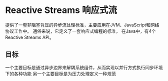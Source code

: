 # Reactive Streams 响应式流

提供了一套非阻塞背压的异步流处理标准，主要应用在JVM、JavaScript和网络协议工作中。
通俗来说，它定义了一套响应式编程的标准。
在Java中，有4个Reactive Streams API。  

## 目标

一个主要目标是通过异步边界来解耦系统组件，从而实现以并行方式执行同步环境下的各种功能
另一个主要目标是为压力处理定义一种规范